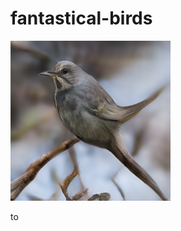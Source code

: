 # fantastical-birds

![attnGan bird](https://github.com/jamescoupe/fantastical-birds/blob/main/0_s_2_g2.png?raw=true)

to

